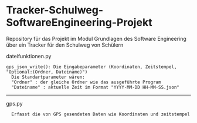 # Tracker-Schulweg-SoftwareEngineering-Projekt
Repository für das Projekt im Modul Grundlagen des Software Engineering über ein Tracker für den Schulweg von Schülern

dateifunktionen.py

    gps_json_write(): Die Eingabeparameter (Koordinaten, Zeitstempel, "Optional:(Ordner, Dateiname)")
      Die Standartparameter wären: 
      "Ordner" : der gleiche Ordner wie das ausgeführte Program
      "Dateiname" : aktuelle Zeit im Format "YYYY-MM-DD HH-MM-SS.json"

----------------------------------------------------------------------------------------------------------------------------------------------------------------

  gps.py
      
      Erfasst die von GPS gesendeten Daten wie Koordinaten und zeitstempel
